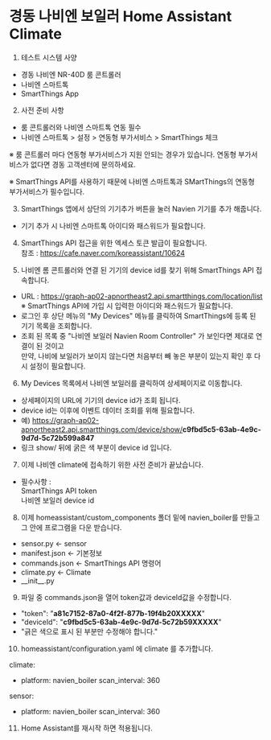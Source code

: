 # 경동 나비엔 보일러 Home Assistant Climate

1) 테스트 시스템 사양<br>
  - 경동 나비엔 NR-40D 룸 콘트롤러<br>
  - 나비엔 스마트톡 <br>
  - SmartThings App<br>

2) 사전 준비 사항 
  - 룸 콘트롤러와 나비엔 스마트톡 연동 필수
  - 나비엔 스마트톡 > 설정 >  연동형 부가서비스 > SmartThings 체크
  
  ※ 룸 콘트롤러 마다 연동형 부가서비스가 지원 안되는 경우가 있습니다. 연동형 부가서비스가 없다면 경동 고객센터에 문의하세요.
  
  ※ SmartThings API를 사용하기 때문에 나비엔 스마트톡과 SMartThings의 연동형 부가서비스가 필수입니다.

3) SmartThings 앱에서 상단의 기기추가 버튼을 눌러 Navien 기기를 추가 해줍니다. 
  - 기기 추가 시 나비엔 스마트톡 아이디와 패스워드가 필요합니다.
  
4) SmartThings API 접근을 위한 엑세스 토큰 발급이 필요합니다.<br>
  참조 : https://cafe.naver.com/koreassistant/10624
  
5) 나비엔 롬 콘트롤러와 연결 된 기기의 device id를 찾기 위해 SmartThings API 접속합니다.
  - URL : https://graph-ap02-apnortheast2.api.smartthings.com/location/list<br>
          ※ SmartThings API에 가입 시 입력한 아이디와 패스워드가 필요합니다.
  - 로그인 후 상단 메뉴의 "My Devices" 메뉴를 클릭하여 SmartThings에 등록 된 기기 목록을 조회합니다.
  - 조회 된 목록 중 "나비엔 보일러	Navien Room Controller" 가 보인다면 제대로 연결이 된 것이고<br> 
    만약, 나비에 보일러가 보이지 않는다면 처음부터 빼 놓은 부분이 있는지 확인 후 다시 설정이 필요합니다.

6) My Devices 목록에서 나비엔 보일러를 클릭하여 상세페이지로 이동합니다.
  - 상세페이지의  URL에 기기의 device id가 조회 됩니다.
  - device id는 이후에 이벤트 데이터 조회를 위해 필요합니다.
  - 예) https://graph-ap02-apnortheast2.api.smartthings.com/device/show/<b>c9fbd5c5-63ab-4e9c-9d7d-5c72b599a847</b>
  - 링크 show/ 뒤에 굵은 색 부분이 device id 입니다.
  
7) 이제 나비엔 climate에 접속하기 위한 사전 준비가 끝났습니다.
  - 필수사항 : <br> 
     SmartThings API token<br>
     나비엔 보일러 device id

8) 이제 homeassistant/custom_components 폴더 밑에 navien_boiler를 만들고 그 안에
  프로그램을 다운 받습니다.
  - sensor.py <- sensor 
  - manifest.json <- 기본정보
  - commands.json <- SmartThings API 명령어
  - climate.py <- Climate
  - \_\_init__.py

9) 파일 중 commands.json을 열어 token값과 deviceId값을 수정합니다.
  - "token": "<b>a81c7152-87a0-4f2f-877b-19f4b20XXXXX</b>"
  - "deviceId": "<b>c9fbd5c5-63ab-4e9c-9d7d-5c72b59XXXXX</b>"
  - "긁은 색으로 표시 된 부분만 수정해야 합니다."


10) homeassistant/configuration.yaml 에 climate 를 추가합니다.

climate:
  - platform: navien_boiler
    scan_interval: 360

sensor:
  - platform: navien_boiler
    scan_interval: 360

11) Home Assistant를 재시작 하면 적용됩니다.



